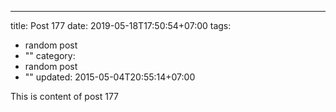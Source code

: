 ---
title: Post 177
date: 2019-05-18T17:50:54+07:00
tags:
  - random post
  - ""
category:
  - random post
  - ""
updated: 2015-05-04T20:55:14+07:00

This is content of post 177